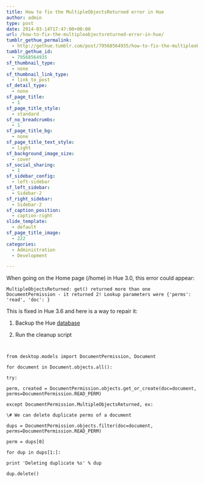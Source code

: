 ```yaml
---
title: How to fix the MultipleObjectsReturned error in Hue
author: admin
type: post
date: 2014-03-14T17:47:00+00:00
url: /how-to-fix-the-multipleobjectsreturned-error-in-hue/
tumblr_gethue_permalink:
  - http://gethue.tumblr.com/post/79568564935/how-to-fix-the-multipleobjectsreturned-error-in-hue
tumblr_gethue_id:
  - 79568564935
sf_thumbnail_type:
  - none
sf_thumbnail_link_type:
  - link_to_post
sf_detail_type:
  - none
sf_page_title:
  - 1
sf_page_title_style:
  - standard
sf_no_breadcrumbs:
  - 1
sf_page_title_bg:
  - none
sf_page_title_text_style:
  - light
sf_background_image_size:
  - cover
sf_social_sharing:
  - 1
sf_sidebar_config:
  - left-sidebar
sf_left_sidebar:
  - Sidebar-2
sf_right_sidebar:
  - Sidebar-2
sf_caption_position:
  - caption-right
slide_template:
  - default
sf_page_title_image:
  - 222
categories:
  - Administration
  - Development

---
```

When going on the Home page (/home) in Hue 3.0, this error could appear:

<pre><code class="bash">MultipleObjectsReturned: get() returned more than one DocumentPermission - it returned 2! Lookup parameters were {'perms': 'read', 'doc': <Document: saved query Sample: Job loss sample>}</code></pre>

This is fixed in Hue 3.6 and here is a way to repair it:

1. Backup the Hue <a href="http://gethue.tumblr.com/post/75496233379/how-to-manage-the-hue-database-with-the-shell" target="_blank" rel="noopener noreferrer">database</a>

2. Run the cleanup script

<pre><code class="python">

from desktop.models import DocumentPermission, Document

for document in Document.objects.all():

try:

perm, created = DocumentPermission.objects.get_or_create(doc=document, perms=DocumentPermission.READ_PERM)

except DocumentPermission.MultipleObjectsReturned, ex:

\# We can delete duplicate perms of a document

dups = DocumentPermission.objects.filter(doc=document, perms=DocumentPermission.READ_PERM)

perm = dups[0]

for dup in dups[1:]:

print 'Deleting duplicate %s' % dup

dup.delete()

</code></pre>
